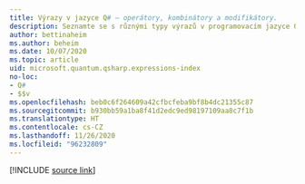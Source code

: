 ```yaml
---
title: Výrazy v jazyce Q# – operátory, kombinátory a modifikátory.
description: Seznamte se s různými typy výrazů v programovacím jazyce Q#.
author: bettinaheim
ms.author: beheim
ms.date: 10/07/2020
ms.topic: article
uid: microsoft.quantum.qsharp.expressions-index
no-loc:
- Q#
- $$v
ms.openlocfilehash: beb0c6f264609a42cfbcfeba9bf8b4dc21355c87
ms.sourcegitcommit: b930bb59a1ba8f41d2edc9ed98197109aa8c7f1b
ms.translationtype: HT
ms.contentlocale: cs-CZ
ms.lasthandoff: 11/26/2020
ms.locfileid: "96232809"
---
```

<!---
# Expressions in Q#
-->

[!INCLUDE [source link](~/includes/qsharp-language/Specifications/Language/3_Expressions/README.md)]

